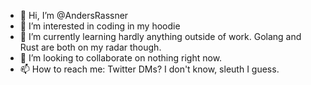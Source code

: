 - 👋 Hi, I’m @AndersRassner
- 👀 I’m interested in coding in my hoodie
- 🌱 I’m currently learning hardly anything outside of work. Golang and Rust are both on my radar though.
- 💞️ I’m looking to collaborate on nothing right now.
- 📫 How to reach me: Twitter DMs? I don't know, sleuth I guess.

<!---
AndersRassner/AndersRassner is a ✨ special ✨ repository because its `README.md` (this file) appears on your GitHub profile.
You can click the Preview link to take a look at your changes.
--->
